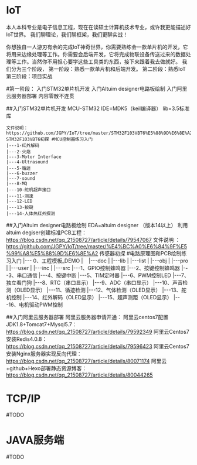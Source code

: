 
# IoT
本人本科专业是电子信息工程，现在在读硕士计算机技术专业，或许我更能描述好IoT世界。
我们聊理论，我们聊框架，我们更聊实战！


你想独自一人游刃有余的完成IoT神奇世界，你需要熟练会一款单片机的开发，它将用来边缘处理等工作。你需要会后端开发，它将完成物联设备传送过来的数据处理等工作。当然你不用担心要学这些工具类的东西，接下来跟着我去做就好。
我们分为三个阶段，
	第一阶段：熟悉一款单片机和后端开发。
	第二阶段：熟悉IoT
	第三阶段：项目实战


#第一阶段：
	入门STM32单片机开发
	入门Altuim designer电路板绘制
	入门阿里云服务器部署
	内容零散不连贯
	
##入门STM32单片机开发
	MCU-STM32
	IDE=MDK5（keil编译器）
	lib=3.5标准库
	
	文件说明：https://github.com/JGPY/IoT/tree/master/STM32F103VBT6%E5%88%9D%E6%8E%A2	
	STM32F103VBT6初探 #MCU控制器练习入门
	|---1-红外解码
	|---2-火焰
	|---3-Motor Interface
	|---4-Ultrasound
	|---5-循迹
	|---6-buzzer
	|---7-sound
	|---8-MQ
	|---10-舵机超声接口
	|---11-测速
	|---12-LED
	|---13-按键
	|---14-人体热红外探测
	
##入门Altuim designer电路板绘制
	EDA=altuim designer （版本14以上）
	利用altuim degiser创建标准PCB工程：https://blog.csdn.net/qq_21508727/article/details/79547067
	文件说明 ：https://github.com/JGPY/IoT/tree/master/%E4%BC%A0%E6%84%9F%E5%99%A8%E5%88%9D%E6%8E%A2
	传感器初探 #电路原理图和PCB绘制练习入门
	|--- 0、工程模板_DEMO
	|    |---doc
	|    |---lib
	|    |---list
	|    |---obj
	|    |---pro
	|    |---user
	|        |---inc
	|        |---src
	|---1、GPIO控制蜂鸣器
	|---2、按键控制蜂鸣器
	|---3、串口通信
	|---4、按键中断
	|---5、TIM定时器
	|---6、PWM控制LED
	|---7、独立看门狗
	|---8、RTC（串口显示）
	|---9、ADC（串口显示）
	|---10、声音检测（OLED显示）
	|---11、循迹检测
	|---12、气体检测（OLED显示）
	|---13、舵机控制
	|---14、红外解码（OLED显示）
	|---15、超声测距（OLED显示）
	|---16、电机驱动PWM控制
		
##入门阿里云服务器部署
	阿里云服务器申请开通：
	阿里云centos7配置JDK1.8+Tomcat7+Mysql5.7：https://blog.csdn.net/qq_21508727/article/details/79592349
	阿里云Centos7安装Redis4.0.8：https://blog.csdn.net/qq_21508727/article/details/79596423
	阿里云Centos7安装Nginx服务器实现反向代理：https://blog.csdn.net/qq_21508727/article/details/80071174
	阿里云+github+Hexo部署静态资源博客：https://blog.csdn.net/qq_21508727/article/details/80044265

TCP/IP
===
#TODO


JAVA服务端
===
#TODO
